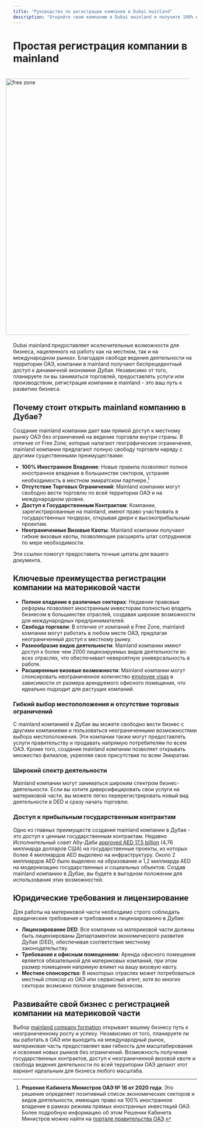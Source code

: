 ```yaml
---
title: "Руководство по регистрации компании в Dubai mainland"
description: "Откройте свою компанию в Dubai mainland и получите 100% владение, неограниченную торговлю по ОАЭ, доступ к государственным контрактам и гибкие квоты на визы."
---
```


# Простая регистрация компании в mainland

<img src="/img/iStock-635478390.avif" alt="free zone" width="700" align="right" style="padding: 20px" >

Dubai mainland предоставляет исключительные возможности для бизнеса, нацеленного на работу как на местном, так и на международном рынках. Благодаря свободе ведения деятельности на территории ОАЭ, компании в mainland получают беспрецедентный доступ к динамичной экономике Дубая. Независимо от того, планируете ли вы заниматься торговлей, предоставлять услуги или производством, регистрация компании в mainland - это ваш путь к развитию бизнеса.

## Почему стоит открыть mainland компанию в Дубае?

Создание mainland компании дает вам прямой доступ к местному рынку ОАЭ без ограничений на ведение торговли внутри страны. В отличие от Free Zone, которые налагают географические ограничения, mainland компании предлагают полную свободу торговли наряду с другими существенными преимуществами:

- **100% Иностранное Владение**: Новые правила позволяют полное иностранное владение в большинстве секторов, устраняя необходимость в местном эмиратском партнере.[^1]
- **Отсутствие Торговых Ограничений**: Mainland компании могут свободно вести торговлю по всей территории ОАЭ и на международном уровне.
- **Доступ к Государственным Контрактам**: Компании, зарегистрированные на mainland, имеют право участвовать в государственных тендерах, открывая двери к высокоприбыльным проектам.
- **Неограниченные Визовые Квоты**: Mainland компании получают гибкие визовые квоты, позволяющие расширять штат сотрудников по мере необходимости.

[^1]: **Решение Кабинета Министров ОАЭ № 16 от 2020 года**: Это решение определяет позитивный список экономических секторов и видов деятельности, имеющих право на 100% иностранное владение в рамках режима прямых иностранных инвестиций ОАЭ. Более подробную информацию об этом Решении Кабинета Министров можно найти на [портале правительства ОАЭ](https://u.ae/en/information-and-services/business/doing-business-on-the-mainland/full-foreign-ownership-of-commercial-companies).

Эти ссылки помогут предоставить точные цитаты для вашего документа.

## Ключевые преимущества регистрации компании на материковой части

- **Полное владение в различных секторах**: Недавние правовые реформы позволяют иностранным инвесторам полностью владеть бизнесом в большинстве отраслей, создавая широкие возможности для международных предпринимателей.
- **Свобода торговли**: В отличие от компаний в Free Zone, mainland компании могут работать в любом месте ОАЭ, предлагая неограниченный доступ к местному рынку.
- **Разнообразие видов деятельности**: Mainland компании имеют доступ к более чем 2000 лицензируемых видов деятельности во всех отраслях, что обеспечивает невероятную универсальность в работе.
- **Расширенные визовые возможности**: Mainland компании могут спонсировать неограниченное количество [employee visas](./employment-visas) в зависимости от размера арендуемого офисного помещения, что идеально подходит для растущих компаний.

### Гибкий выбор местоположения и отсутствие торговых ограничений

С mainland компанией в Дубае вы можете свободно вести бизнес с другими компаниями и пользоваться неограниченными возможностями выбора местоположения. Эти компании также могут предоставлять услуги правительству и продавать напрямую потребителям по всем ОАЭ. Кроме того, создание mainland компании позволяет открывать множество филиалов, укрепляя свое присутствие по всем Эмиратам.

### Широкий спектр деятельности

Mainland компании могут заниматься широким спектром бизнес-деятельности. Если вы хотите диверсифицировать свои услуги на материковой части, вы можете легко перерегистрировать новый вид деятельности в DED и сразу начать торговлю.

### Доступ к прибыльным государственным контрактам

Одно из главных преимуществ создания mainland компании в Дубае - это доступ к ценным государственным контрактам. Недавно Исполнительный совет Абу-Даби [approved AED 17.5 billion](https://gulfnews.com/going-out/society/executive-council-approves-projects-worth-dh175b-1.1643027) (4,76 миллиарда долларов США) на государственные проекты, из которых более 4 миллиардов AED выделено на инфраструктуру. Около 2 миллиардов AED было выделено на образование и 1,2 миллиарда AED на модернизацию государственных и социальных объектов. Создав mainland компанию в Дубае, вы будете в выгодном положении для использования этих возможностей.

## Юридические требования и лицензирование

Для работы на материковой части необходимо строго соблюдать юридические требования и требования к лицензированию в Дубае:

- **Лицензирование DED**: Все компании на материковой части должны быть лицензированы Департаментом экономического развития Дубая (DED), обеспечивая соответствие местному законодательству.
- **Требования к офисным помещениям**: Аренда офисного помещения является обязательной для материковых компаний, при этом размер помещения напрямую влияет на вашу визовую квоту.
- **Местное спонсорство**: В некоторых отраслях может потребоваться местный спонсор из ОАЭ или сервисный агент, хотя во многих секторах возможно полное владение бизнесом.

## Развивайте свой бизнес с регистрацией компании на материковой части

Выбор [mainland company formation](./insights/incorporation-steps#uae-mainland-setup) открывает вашему бизнесу путь к неограниченному росту и успеху. Независимо от того, планируете ли вы работать в ОАЭ или выходить на международный рынок, материковая часть предоставляет вам гибкость для масштабирования и освоения новых рынков без ограничений. Возможность получения государственных контрактов, доступ к неограниченной визовой квоте и свобода ведения деятельности по всей территории ОАЭ делают этот вариант идеальным для бизнеса любого масштаба.